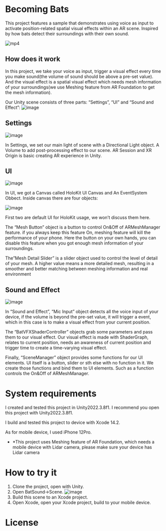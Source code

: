# Becoming Bats

This project features a sample that demonstrates using voice as input to activate position-related spatial visual effects within an AR scene. Inspired by how bats detect their surroundings with their own sound.

![mp4](https://github.com/holoi/becoming-bats/assets/52849063/12c26f09-5b94-4536-b05c-587b3a060ce2)

## How does it work

In this project, we take your voice as input, trigger a visual effect every time you make sound(the volume of sound should be above a pre-set value). And the visual effect is a spatial visual effect which needs mesh information of your surroundings(we use Meshing feature from AR Foundation to get the mesh information).

Our Unity scene consists of three parts: “Settings”, “UI” and “Sound and Effect”:
![image](https://github.com/holoi/becoming-bats/assets/52849063/6c878ae0-4bfa-4c92-9596-cce0c32ab0f6)

## Settings
![image](https://github.com/holoi/becoming-bats/assets/52849063/6a2d46ca-ff6c-4b37-aa74-989c06731709)

In Settings, we set our main light of scene with a Directional Light object. A Volume to add post-processing effect to our scene. AR Session and XR Origin is basic creating AR experience in Unity.

## UI
![image](https://github.com/holoi/becoming-bats/assets/52849063/0b17344d-a706-4161-bdc4-ff9b9bf7c30e)

In UI, we got a Canvas called HoloKit UI Canvas and An EventSystem Obbect. Inside canvas there are four objects:

![image](https://github.com/holoi/becoming-bats/assets/52849063/353ba83f-8f8d-49e3-916e-cc65486daecf)

First two are default UI for HoloKit usage, we won’t discuss them here. 

The “Mesh Button” object is a button to control On&Off of ARMeshManager feature. if you always keep this feature On, meshing feature will kill the performance of your phone. Here the button on your own hands, you can disable this feature when you got enough mesh information of your surroundings.

The”Mesh Detail Slider” is a slider object used to control the level of detail of your mesh. A higher value means a more detailed mesh, resulting in a smoother and better matching between meshing information and real environment

## Sound and Effect

![image](https://github.com/holoi/becoming-bats/assets/52849063/592e00ce-2815-4ada-b962-d35954ad2cd5)

In “Sound and Effect”, “Mic Input” object detects all the voice input of your device, if the volume is beyond the pre-set value, it will trigger a event, which in this case is to make a visual effect from your current position.

The “BatVFXShaderController” objects grab some parameters and pass them to our visual effect. Our visual effect is made with ShaderGraph, relates to current position, needs an awareness of current position and trigger time to create a time-varying visual effect.

Finally, “SceneManager” object provides some functions for our UI elements. UI itself is a button, slider or sth else with no function in it. We create those functions and bind them to UI elements. Such as a function controls the On&Off of ARMeshManager.

# System requirements
I created and tested this project in Unity2022.3.8f1. I recommend you open this project with Unity2022.3.8f1.

I build and tested this project to device with Xcode 14.2.

As for mobile device, I used iPhone 12Pro.

- *This project uses Meshing feature of AR Foundation, which needs a mobile device with Lidar camera, please make sure your device has Lidar camera

# How to try it

1. Clone the project, open with Unity.
2. Open BatSound→Scene.
   ![image](https://github.com/holoi/becoming-bats/assets/52849063/e3816144-be3c-41b0-a60a-cf38f68b8ec5)
3. Build this scene to an Xcode project.
4. Open Xcode, open your Xcode project, build to your mobile device.

# License
